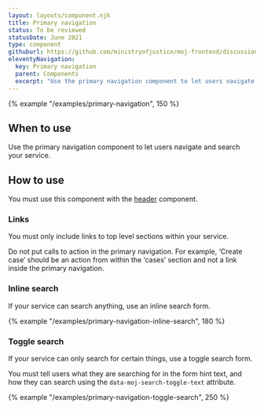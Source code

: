 ```yaml
---
layout: layouts/component.njk
title: Primary navigation
status: To be reviewed
statusDate: June 2021
type: component
githuburl: https://github.com/ministryofjustice/moj-frontend/discussions/710
eleventyNavigation:
  key: Primary navigation
  parent: Components
  excerpt: "Use the primary navigation component to let users navigate and search your service."
---
```


{% example "/examples/primary-navigation", 150 %}

## When to use

Use the primary navigation component to let users navigate and search your service.

## How to use

You must use this component with the [header](/components/header/) component.

### Links

You must only include links to top level sections within your service.

Do not put calls to action in the primary navigation. For example, ‘Create case’ should be an action from within the ‘cases’ section and not a link inside the primary navigation.

### Inline search

If your service can search anything, use an inline search form.

{% example "/examples/primary-navigation-inline-search", 180 %}

### Toggle search

If your service can only search for certain things, use a toggle search form.

You must tell users what they are searching for in the form hint text, and how they can search using the `data-moj-search-toggle-text` attribute.

{% example "/examples/primary-navigation-toggle-search", 250 %}

